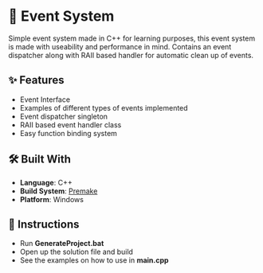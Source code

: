 ﻿
# 🎂 Event System

Simple event system made in C++ for learning purposes, this event system is made with useability and performance in mind. Contains an event dispatcher along with RAII based handler for automatic clean up of events.

## ✨ Features

- Event Interface
- Examples of different types of events implemented
- Event dispatcher singleton
- RAII based event handler class
- Easy function binding system

## 🛠️ Built With

- **Language**: C++
- **Build System**: [Premake](https://github.com/premake/premake-core)
- **Platform**: Windows

## 📜 Instructions

- Run **GenerateProject.bat**
- Open up the solution file and build
- See the examples on how to use in **main.cpp**
